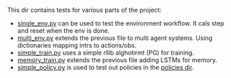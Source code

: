 
This dir contains tests for various parts of the project:

- [single_env.py](tests/single_env.py) can be used to test the environment workflow. It cals step and reset when the env is done.
- [multi_env.py](tests/multi_env.py) extends the previous file to multi agent systems. Using dictionaries mapping intrs to actions/obs.
- [simple_train.py](tests/simple_train.py) uses a simple rllib alghotirmt (PG) for training.
- [memory_train.py](tests/memory_train.py) extends the previous file adding LSTMs for memory.
- [simple_policy.py](tests/simple_policy.py) is used to test out policies in the [policies dir](/Users/giulia/Desktop/rl-werewolf/policies).
